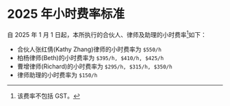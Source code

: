# 2025 年小时费率标准

自 2025 年 1 月 1 日起，本所执行的合伙人、律师及助理的小时费率[^1]如下：

- 合伙人张红倩(Kathy Zhang)律师的小时费率为 `$550/h`
- 柏杨律师(Beth)的小时费率为 `$395/h, $410/h, $425/h`
- 曹增律师(Richard)的小时费率为 `$295/h, $315/h, $350/h`
- 律师助理的小时费率为 `$150/h`

[^1]: 该费率不包括 GST。
